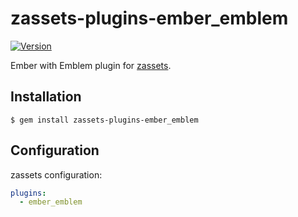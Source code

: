zassets-plugins-ember_emblem
============================

[![Version][badge-version-img]][badge-version-uri]


  Ember with Emblem plugin for [zassets][].


Installation
------------

    $ gem install zassets-plugins-ember_emblem


Configuration
-------------

  zassets configuration:

``` yaml
plugins:
  - ember_emblem
```



[zassets]:            https://rubygems.org/gems/zassets
[badge-version-img]:  https://img.shields.io/gem/v/zassets-plugins-ember_emblem.svg?style=flat-square
[badge-version-uri]:  https://rubygems.org/gems/zassets-plugins-ember_emblem
